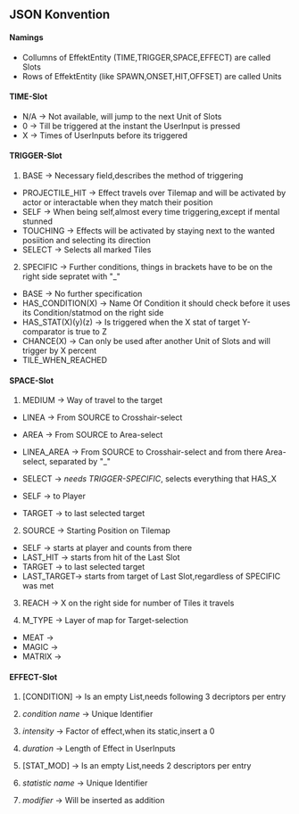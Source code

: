 ## JSON Konvention


#### Namings
* Collumns of EffektEntity (TIME,TRIGGER,SPACE,EFFECT) are called Slots
* Rows of EffektEntity (like SPAWN,ONSET,HIT,OFFSET) are called Units


#### TIME-Slot
* N/A -> Not available, will jump to the next Unit of Slots
* 0   -> Till be triggered at the instant the UserInput is pressed
* X   -> Times of UserInputs before its triggered

#### TRIGGER-Slot
1. BASE                 -> Necessary field,describes the method of triggering
  * PROJECTILE_HIT    -> Effect travels over Tilemap and will be activated by actor or interactable when they match their position
  * SELF              -> When being self,almost every time triggering,except if mental stunned
  * TOUCHING          -> Effects will be activated by staying next to the wanted posiition and selecting its direction
  * SELECT            -> Selects all marked Tiles

2. SPECIFIC             -> Further conditions, things in brackets have to be on the right side sepratet with "_"
  * BASE              -> No further specification
  * HAS_CONDITION(X)  -> Name Of Condition it should check before it uses its Condition/statmod on the right side
  * HAS_STAT(X)(y)(z) -> Is triggered when the X stat of target Y-comparator is true to Z
  * CHANCE(X)         -> Can only be used after another Unit of Slots and will trigger by X percent
  * TILE_WHEN_REACHED


#### SPACE-Slot
1. MEDIUM        -> Way of travel to the target
  * LINEA      -> From SOURCE to Crosshair-select
  * AREA       -> From SOURCE to Area-select
  * LINEA_AREA -> From SOURCE to Crosshair-select and from there Area-select, separated by "_"
  * SELECT     -> *needs TRIGGER-SPECIFIC*, selects everything that HAS_X

  * SELF       -> to Player
  * TARGET     -> to last selected target


2. SOURCE        -> Starting Position on Tilemap
  * SELF       -> starts at player and counts from there
  * LAST_HIT   -> starts from hit of the Last Slot
  * TARGET     -> to last selected target
  * LAST_TARGET-> starts from target of Last Slot,regardless of SPECIFIC was met

3. REACH      -> X on the right side for number of Tiles it travels

4. M_TYPE        -> Layer of map for Target-selection
  * MEAT       ->
  * MAGIC      ->
  * MATRIX     ->


#### EFFECT-Slot
1. [CONDITION]          -> Is an empty List,needs following 3 decriptors per entry
  1. *condition name* -> Unique Identifier
  2. *intensity*      -> Factor of effect,when its static,insert a 0
  3. *duration*       -> Length of Effect in UserInputs

2. [STAT_MOD]             -> Is an empty List,needs 2 descriptors per entry
  1. *statistic name* -> Unique Identifier
  2. *modifier*       -> Will be inserted as addition
